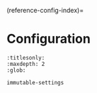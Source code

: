 (reference-config-index)=
# Configuration

```{toctree}
:titlesonly:
:maxdepth: 2
:glob:

immutable-settings